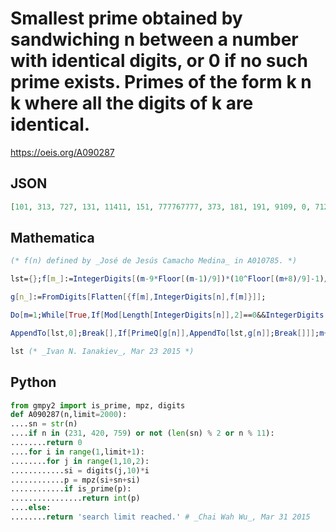 # Smallest prime obtained by sandwiching n between a number with identical digits, or 0 if no such prime exists\. Primes of the form k n k where all the digits of k are identical\.
https://oeis.org/A090287
## JSON
```JSON
[101, 313, 727, 131, 11411, 151, 777767777, 373, 181, 191, 9109, 0, 7127, 331333, 991499, 1151, 3163, 1171, 1181, 9199, 1201, 112111, 0, 1231, 7247, 3253, 7777777777267777777777, 1111271111, 11128111, 1291, 1301, 3313, 1321, 0, 3343, 333533, 1361, 3373, 1381]
```
## Mathematica
```Mathematica
(* f(n) defined by _José de Jesús Camacho Medina_ in A010785. *)
```
```Mathematica
lst={};f[m_]:=IntegerDigits[(m-9*Floor[(m-1)/9])*(10^Floor[(m+8)/9]-1)/9];
```
```Mathematica
g[n_]:=FromDigits[Flatten[{f[m],IntegerDigits[n],f[m]}]];
```
```Mathematica
Do[m=1;While[True,If[Mod[Length[IntegerDigits[n]],2]==0&&IntegerDigits[n]==Reverse[IntegerDigits[n]],
```
```Mathematica
AppendTo[lst,0];Break[],If[PrimeQ[g[n]],AppendTo[lst,g[n]];Break[]]];m++],{n,25}];
```
```Mathematica
lst (* _Ivan N. Ianakiev_, Mar 23 2015 *)
```
## Python
```Python
from gmpy2 import is_prime, mpz, digits
def A090287(n,limit=2000):
....sn = str(n)
....if n in (231, 420, 759) or not (len(sn) % 2 or n % 11):
........return 0
....for i in range(1,limit+1):
........for j in range(1,10,2):
............si = digits(j,10)*i
............p = mpz(si+sn+si)
............if is_prime(p):
................return int(p)
....else:
........return 'search limit reached.' # _Chai Wah Wu_, Mar 31 2015
```
